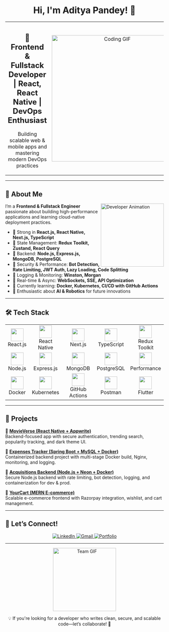 <h1 align="center"> 
  Hi, I'm Aditya Pandey! 👋 
</h1>

<table align="center">
  <tr>
    <td align="center">
      <h2>🚀 Frontend & Fullstack Developer | React, React Native | DevOps Enthusiast</h2>
      <p>Building scalable web & mobile apps and mastering modern DevOps practices</p>
    </td>
    <td align="center">
      <img src="https://media.giphy.com/media/qgQUggAC3Pfv687qPC/giphy.gif" width="400" alt="Coding GIF">
    </td>
  </tr>
</table>

---

## 🌟 About Me  

<img src="https://media.giphy.com/media/juua9i2c2fA0AIp2iq/giphy.gif" width="200" align="right" alt="Developer Animation">

I’m a **Frontend & Fullstack Engineer** passionate about building high-performance applications and learning cloud-native deployment practices.  

- 🔹 Strong in **React.js, React Native, Next.js, TypeScript**  
- 🔹 State Management: **Redux Toolkit, Zustand, React Query**  
- 🔹 Backend: **Node.js, Express.js, MongoDB, PostgreSQL**  
- 🔹 Security & Performance: **Bot Detection, Rate Limiting, JWT Auth, Lazy Loading, Code Splitting**  
- 🔹 Logging & Monitoring: **Winston, Morgan**  
- 🔹 Real-time & Async: **WebSockets, SSE, API Optimization**  
- 🔹 Currently learning: **Docker, Kubernetes, CI/CD with GitHub Actions**  
- 🔹 Enthusiastic about **AI & Robotics** for future innovations  

---

## 🛠 Tech Stack  

<table align="center">
  <tr>
    <td align="center"><img src="https://cdn.worldvectorlogo.com/logos/react-2.svg" width="40"><br>React.js</td>
    <td align="center"><img src="https://cdn.worldvectorlogo.com/logos/react-native-1.svg" width="40"><br>React Native</td>
    <td align="center"><img src="https://cdn.worldvectorlogo.com/logos/next-js.svg" width="40"><br>Next.js</td>
    <td align="center"><img src="https://cdn.worldvectorlogo.com/logos/typescript.svg" width="40"><br>TypeScript</td>
    <td align="center"><img src="https://cdn.worldvectorlogo.com/logos/redux.svg" width="40"><br>Redux Toolkit</td>
  </tr>
  <tr>
    <td align="center"><img src="https://cdn.worldvectorlogo.com/logos/nodejs-icon.svg" width="40"><br>Node.js</td>
    <td align="center"><img src="https://cdn.worldvectorlogo.com/logos/express-109.svg" width="40"><br>Express.js</td>
    <td align="center"><img src="https://cdn.worldvectorlogo.com/logos/mongodb-icon-1.svg" width="40"><br>MongoDB</td>
    <td align="center"><img src="https://cdn.worldvectorlogo.com/logos/postgresql.svg" width="40"><br>PostgreSQL</td>
    <td align="center"><img src="https://cdn.worldvectorlogo.com/logos/google-lighthouse.svg" width="40"><br>Performance</td>
  </tr>
  <tr>
    <td align="center"><img src="https://cdn.worldvectorlogo.com/logos/docker.svg" width="40"><br>Docker</td>
    <td align="center"><img src="https://cdn.worldvectorlogo.com/logos/kubernets.svg" width="40"><br>Kubernetes</td>
    <td align="center"><img src="https://cdn.worldvectorlogo.com/logos/github.svg" width="40"><br>GitHub Actions</td>
    <td align="center"><img src="https://cdn.worldvectorlogo.com/logos/postman.svg" width="40"><br>Postman</td>
    <td align="center"><img src="https://cdn.worldvectorlogo.com/logos/flutter.svg" width="40"><br>Flutter</td>
  </tr>
</table>

---

## 🚀 Projects  

🔹 **[MovieVerse (React Native + Appwrite)](https://github.com/adityapandey-102/movies-verse-react-native-app)**  
Backend-focused app with secure authentication, trending search, popularity tracking, and dark theme UI.  

🔹 **[Expenses Tracker (Spring Boot + MySQL + Docker)](https://github.com/adityapandey-102/Expenses-Tracker-WebApp-Docker)**  
Containerized backend project with multi-stage Docker build, Nginx, monitoring, and logging.  

🔹 **[Acquisitions Backend (Node.js + Neon + Docker)](https://github.com/adityapandey-102/acquisitions)**  
Secure Node.js backend with rate limiting, bot detection, logging, and containerization for dev & prod.  

🔹 **[YourCart (MERN E-commerce)](https://github.com/adityapandey-102/YourCartFrontend)**  
Scalable e-commerce frontend with Razorpay integration, wishlist, and cart management.  

---

## 📩 Let’s Connect!  

<p align="center">
  <a href="https://www.linkedin.com/in/aditya-pandey-0661881ba/">
    <img src="https://img.shields.io/badge/LinkedIn-AdityaPandey-blue?logo=linkedin&style=for-the-badge" alt="LinkedIn">
  </a>
  <a href="mailto:adityapandeyp1234@gmail.com">
    <img src="https://img.shields.io/badge/Gmail-adityapandeyp1234-red?logo=gmail&style=for-the-badge" alt="Gmail">
  </a>
  <a href="https://my-personal-portfolio2.vercel.app/">
    <img src="https://img.shields.io/badge/Portfolio-Live-green?style=for-the-badge&logo=vercel" alt="Portfolio">
  </a>
</p>

---

<p align="center">
  <img src="https://media.giphy.com/media/k0ijJhqrUP4T2EvmJ1/giphy.gif" width="200" alt="Team GIF">
</p>

<p align="center">💡 If you're looking for a developer who writes clean, secure, and scalable code—let’s collaborate! 🚀</p>
